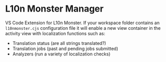 # L10n Monster Manager

VS Code Extension for L10n Monster. If your workspace folder contains an `l10nmonster.cjs` configuration
file it will enable a new view container in the activity view with localization functions such as:

* Translation status (are all strings translated?)
* Translation jobs (past and pending jobs submitted)
* Analyzers (run a variety of localization checks)
